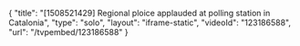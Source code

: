 {
    "title": "[1508521429] Regional ploice applauded at polling station in Catalonia",
    "type": "solo",
    "layout": "iframe-static",
    "videoId": "123186588",
    "url": "\/tvpembed\/123186588"
}